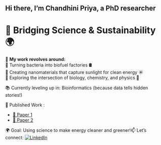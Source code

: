 ## Hi there, I’m **Chandhini Priya**, a PhD researcher
# 🔬 Bridging Science & Sustainability 🌍  

🌱 **My work revolves around:**  
🔹 Turning bacteria into biofuel factories 🛢  
🔹 Creating nanomaterials that capture sunlight for clean energy ☀  
🔹 Exploring the intersection of biology, chemistry, and physics 🧪  


📚 Currently leveling up in: Bioinformatics (because data tells hidden stories!)

📖 Published Work :
  - [📄 Paper 1](https://doi.org/10.1016/j.matpr.2021.07.169)  
  - [📄 Paper 2](https://doi.org/10.3390/catal12050544) 

🌍 Goal: Using science to make energy cleaner and greener!📫 Let’s connect: [![LinkedIn](https://img.shields.io/badge/LinkedIn-Profile-blue)](https://linkedin.com/in/chandhinipriya95)
